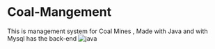 # Coal-Mangement
This is management system for Coal Mines , Made with Java and with Mysql has the back-end
![java](https://github.com/user-attachments/assets/6f3b35b1-5726-4ab5-9f48-d54e039f4461)
